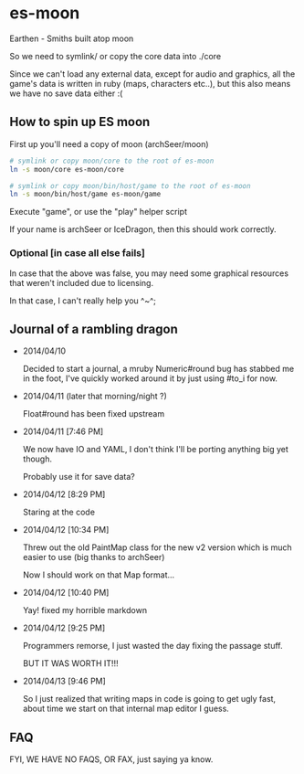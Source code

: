 es-moon
=======

Earthen - Smiths built atop moon

So we need to symlink/ or copy the core data into ./core

Since we can't load any external data, except for audio and graphics,
all the game's data is written in ruby (maps, characters etc..),
but this also means we have no save data either :(


## How to spin up ES moon

First up you'll need a copy of moon (archSeer/moon)

```bash
# symlink or copy moon/core to the root of es-moon
ln -s moon/core es-moon/core
```

```bash
# symlink or copy moon/bin/host/game to the root of es-moon
ln -s moon/bin/host/game es-moon/game
```

Execute "game", or use the "play" helper script

If your name is archSeer or IceDragon, then this should work correctly.

### Optional [in case all else fails]

In case that the above was false, you may need some graphical resources that weren't
included due to licensing.

In that case, I can't really help you ^~^;


## Journal of a rambling dragon

* 2014/04/10

  Decided to start a journal, a mruby Numeric#round bug has stabbed me
  in the foot, I've quickly worked around it by just using #to_i for now.


* 2014/04/11 (later that morning/night ?)

  Float#round has been fixed upstream


* 2014/04/11 [7:46 PM]

  We now have IO and YAML, I don't think I'll be porting anything big yet though.

  Probably use it for save data?


* 2014/04/12 [8:29 PM]

  Staring at the code


* 2014/04/12 [10:34 PM]

  Threw out the old PaintMap class for the new v2 version which is much
  easier to use (big thanks to archSeer)

  Now I should work on that Map format...


* 2014/04/12 [10:40 PM]

  Yay! fixed my horrible markdown


* 2014/04/12 [9:25 PM]

  Programmers remorse, I just wasted the day fixing the passage stuff.

  BUT IT WAS WORTH IT!!!

* 2014/04/13 [9:46 PM]

  So I just realized that writing maps in code is going to get ugly fast,
  about time we start on that internal map editor I guess.


## FAQ

FYI, WE HAVE NO FAQS, OR FAX, just saying ya know.